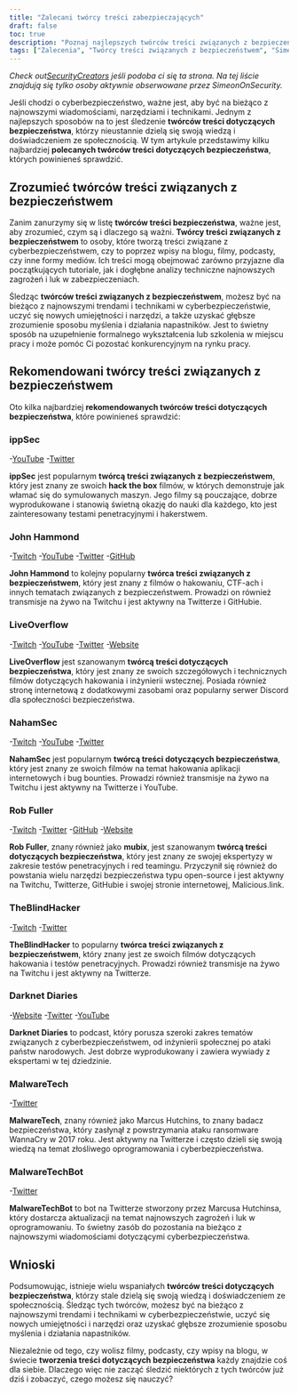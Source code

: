 ```yaml
---
title: "Zalecani twórcy treści zabezpieczających"
draft: false
toc: true
description: "Poznaj najlepszych twórców treści związanych z bezpieczeństwem, wybranych przez SimeonOnSecurity. Od ippSec po Johna Hammonda, LiveOverflow, NahamSec, Roba Fullera i TheBlindHackera - ci eksperci dostarczają najnowszych informacji w tej dziedzinie za pośrednictwem różnych platform, takich jak YouTube, Twitch, Twitter, GitHub i strony internetowe. Bądź na bieżąco i pogłębiaj swoją wiedzę z najlepszymi w branży."
tags: ["Zalecenia", "Twórcy treści związanych z bezpieczeństwem", "SimeonOnSecurity", "ippSec", "John Hammond", "LiveOverflow", "NahamSec", "Rob Fuller", "TheBlindHacker", "YouTube", "Twitter", "Twitch", "GitHub", "Strona internetowa"]
---
```


*Check out[SecurityCreators](https://securitycreators.video/) jeśli podoba ci się ta strona. Na tej liście znajdują się tylko osoby aktywnie obserwowane przez SimeonOnSecurity.*

Jeśli chodzi o cyberbezpieczeństwo, ważne jest, aby być na bieżąco z najnowszymi wiadomościami, narzędziami i technikami. Jednym z najlepszych sposobów na to jest śledzenie **twórców treści dotyczących bezpieczeństwa**, którzy nieustannie dzielą się swoją wiedzą i doświadczeniem ze społecznością. W tym artykule przedstawimy kilku najbardziej **polecanych twórców treści dotyczących bezpieczeństwa**, których powinieneś sprawdzić.

## Zrozumieć twórców treści związanych z bezpieczeństwem

Zanim zanurzymy się w listę **twórców treści bezpieczeństwa**, ważne jest, aby zrozumieć, czym są i dlaczego są ważni. **Twórcy treści związanych z bezpieczeństwem** to osoby, które tworzą treści związane z cyberbezpieczeństwem, czy to poprzez wpisy na blogu, filmy, podcasty, czy inne formy mediów. Ich treści mogą obejmować zarówno przyjazne dla początkujących tutoriale, jak i dogłębne analizy techniczne najnowszych zagrożeń i luk w zabezpieczeniach.

Śledząc **twórców treści związanych z bezpieczeństwem**, możesz być na bieżąco z najnowszymi trendami i technikami w cyberbezpieczeństwie, uczyć się nowych umiejętności i narzędzi, a także uzyskać głębsze zrozumienie sposobu myślenia i działania napastników. Jest to świetny sposób na uzupełnienie formalnego wykształcenia lub szkolenia w miejscu pracy i może pomóc Ci pozostać konkurencyjnym na rynku pracy.

## Rekomendowani twórcy treści związanych z bezpieczeństwem

Oto kilka najbardziej **rekomendowanych twórców treści dotyczących bezpieczeństwa**, które powinieneś sprawdzić:

### ippSec

-[YouTube](https://www.youtube.com/channel/UCa6eh7gCkpPo5XXUDfygQQA)
-[Twitter](https://twitter.com/ippsec)

**ippSec** jest popularnym **twórcą treści związanych z bezpieczeństwem**, który jest znany ze swoich **hack the box** filmów, w których demonstruje jak włamać się do symulowanych maszyn. Jego filmy są pouczające, dobrze wyprodukowane i stanowią świetną okazję do nauki dla każdego, kto jest zainteresowany testami penetracyjnymi i hakerstwem.

### John Hammond

-[Twitch](ttps://twitch.tv/johnhammond010)
-[YouTube](https://www.youtube.com/johnhammond010)
-[Twitter](https://twitter.com/_johnhammond)
-[GitHub](https://github.com/JohnHammond)

**John Hammond** to kolejny popularny **twórca treści związanych z bezpieczeństwem**, który jest znany z filmów o hakowaniu, CTF-ach i innych tematach związanych z bezpieczeństwem. Prowadzi on również transmisje na żywo na Twitchu i jest aktywny na Twitterze i GitHubie.

### LiveOverflow

-[Twitch](https://twitch.tv/LiveOverflow)
-[YouTube](https://youtube.com/LiveOverflowCTF)
-[Twitter](https://twitter.com/LiveOverflow)
-[Website](https://liveoverflow.com)

**LiveOverflow** jest szanowanym **twórcą treści dotyczących bezpieczeństwa**, który jest znany ze swoich szczegółowych i technicznych filmów dotyczących hakowania i inżynierii wstecznej. Posiada również stronę internetową z dodatkowymi zasobami oraz popularny serwer Discord dla społeczności bezpieczeństwa.

### NahamSec

-[Twitch](https://twitch.tv/nahamsec)
-[YouTube](https://youtube.com/nahamsec)
-[Twitter](https://twitter.com/nahamsec)

**NahamSec** jest popularnym **twórcą treści dotyczących bezpieczeństwa**, który jest znany ze swoich filmów na temat hakowania aplikacji internetowych i bug bounties. Prowadzi również transmisje na żywo na Twitchu i jest aktywny na Twitterze i YouTube.

### Rob Fuller

-[Twitch](https://twitch.tv/mub1x)
-[Twitter](https://twitter.com/mubix)
-[GitHub](https://github.com/mubix)
-[Website](https://malicious.link)

**Rob Fuller**, znany również jako **mubix**, jest szanowanym **twórcą treści dotyczących bezpieczeństwa**, który jest znany ze swojej ekspertyzy w zakresie testów penetracyjnych i red teamingu. Przyczynił się również do powstania wielu narzędzi bezpieczeństwa typu open-source i jest aktywny na Twitchu, Twitterze, GitHubie i swojej stronie internetowej, Malicious.link.

### TheBlindHacker

-[Twitch](https://twitch.tv/theblindhacker)
-[Twitter](https://twitter.com/TheBlindHacker)

**TheBlindHacker** to popularny **twórca treści związanych z bezpieczeństwem**, który znany jest ze swoich filmów dotyczących hakowania i testów penetracyjnych. Prowadzi również transmisje na żywo na Twitchu i jest aktywny na Twitterze.

### Darknet Diaries

-[Website](https://darknetdiaries.com/)
-[Twitter](https://twitter.com/darknetdiaries)
-[YouTube](https://www.youtube.com/channel/UCJ1Nhu5jIQdQXQAaC2XHqDw)

**Darknet Diaries** to podcast, który porusza szeroki zakres tematów związanych z cyberbezpieczeństwem, od inżynierii społecznej po ataki państw narodowych. Jest dobrze wyprodukowany i zawiera wywiady z ekspertami w tej dziedzinie.

### MalwareTech

-[Twitter](https://twitter.com/MalwareTechBlog)

**MalwareTech**, znany również jako Marcus Hutchins, to znany badacz bezpieczeństwa, który zasłynął z powstrzymania ataku ransomware WannaCry w 2017 roku. Jest aktywny na Twitterze i często dzieli się swoją wiedzą na temat złośliwego oprogramowania i cyberbezpieczeństwa.

### MalwareTechBot

-[Twitter](https://twitter.com/MalwareTechBot)

**MalwareTechBot** to bot na Twitterze stworzony przez Marcusa Hutchinsa, który dostarcza aktualizacji na temat najnowszych zagrożeń i luk w oprogramowaniu. To świetny zasób do pozostania na bieżąco z najnowszymi wiadomościami dotyczącymi cyberbezpieczeństwa.

## Wnioski

Podsumowując, istnieje wielu wspaniałych **twórców treści dotyczących bezpieczeństwa**, którzy stale dzielą się swoją wiedzą i doświadczeniem ze społecznością. Śledząc tych twórców, możesz być na bieżąco z najnowszymi trendami i technikami w cyberbezpieczeństwie, uczyć się nowych umiejętności i narzędzi oraz uzyskać głębsze zrozumienie sposobu myślenia i działania napastników.

Niezależnie od tego, czy wolisz filmy, podcasty, czy wpisy na blogu, w świecie **tworzenia treści dotyczących bezpieczeństwa** każdy znajdzie coś dla siebie. Dlaczego więc nie zacząć śledzić niektórych z tych twórców już dziś i zobaczyć, czego możesz się nauczyć?




